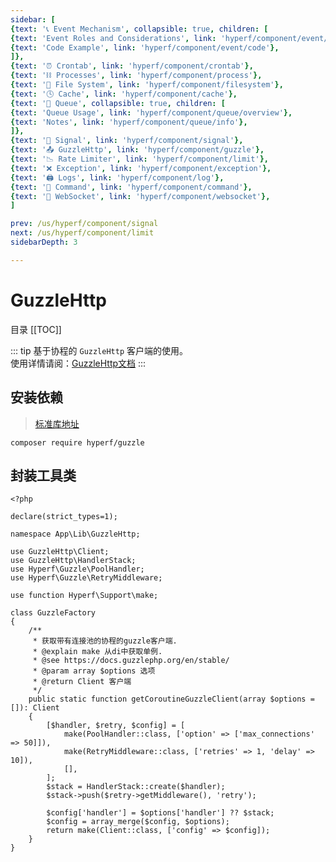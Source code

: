 ```yaml
---
sidebar: [
{text: '📞 Event Mechanism', collapsible: true, children: [
{text: 'Event Roles and Considerations', link: 'hyperf/component/event/event'},
{text: 'Code Example', link: 'hyperf/component/event/code'},
]},
{text: '⏰ Crontab', link: 'hyperf/component/crontab'},
{text: '⛓ Processes', link: 'hyperf/component/process'},
{text: '📝 File System', link: 'hyperf/component/filesystem'},
{text: '🕓 Cache', link: 'hyperf/component/cache'},
{text: '📩 Queue', collapsible: true, children: [
{text: 'Queue Usage', link: 'hyperf/component/queue/overview'},
{text: 'Notes', link: 'hyperf/component/queue/info'},
]},
{text: '🚦 Signal', link: 'hyperf/component/signal'},
{text: '📤 GuzzleHttp', link: 'hyperf/component/guzzle'},
{text: '📉 Rate Limiter', link: 'hyperf/component/limit'},
{text: '❌ Exception', link: 'hyperf/component/exception'},
{text: '🖨 Logs', link: 'hyperf/component/log'},
{text: '📡 Command', link: 'hyperf/component/command'},
{text: '🔁 WebSocket', link: 'hyperf/component/websocket'},
]

prev: /us/hyperf/component/signal
next: /us/hyperf/component/limit
sidebarDepth: 3

---
```


# GuzzleHttp

目录
[[TOC]]

::: tip
基于协程的 `GuzzleHttp` 客户端的使用。 \
使用详情请阅：[GuzzleHttp文档](https://guzzle-cn.readthedocs.io/zh_CN/latest/overview.html)
:::

## 安装依赖

> [标准库地址](https://packagist.org/packages/hyperf/guzzle)

```shell:no-line-numbers
composer require hyperf/guzzle
```

## 封装工具类

```php:no-line-numbers
<?php

declare(strict_types=1);

namespace App\Lib\GuzzleHttp;

use GuzzleHttp\Client;
use GuzzleHttp\HandlerStack;
use Hyperf\Guzzle\PoolHandler;
use Hyperf\Guzzle\RetryMiddleware;

use function Hyperf\Support\make;

class GuzzleFactory
{
    /**
     * 获取带有连接池的协程的guzzle客户端.
     * @explain make 从di中获取单例.
     * @see https://docs.guzzlephp.org/en/stable/
     * @param array $options 选项
     * @return Client 客户端
     */
    public static function getCoroutineGuzzleClient(array $options = []): Client
    {
        [$handler, $retry, $config] = [
            make(PoolHandler::class, ['option' => ['max_connections' => 50]]),
            make(RetryMiddleware::class, ['retries' => 1, 'delay' => 10]),
            [],
        ];
        $stack = HandlerStack::create($handler);
        $stack->push($retry->getMiddleware(), 'retry');

        $config['handler'] = $options['handler'] ?? $stack;
        $config = array_merge($config, $options);
        return make(Client::class, ['config' => $config]);
    }
}

```